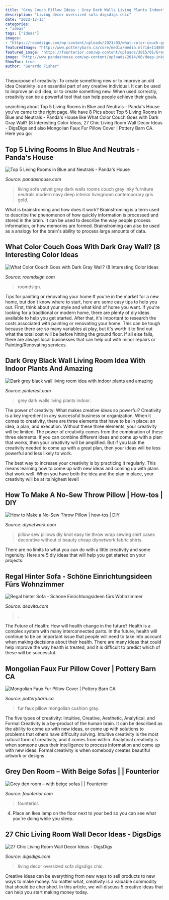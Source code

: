 ```yaml
---
title: "Grey Couch Pillow Ideas : Grey Dark Walls Living Plants Indoor"
description: "Living decor oversized sofa digsdigs chic"
date: "2022-12-13"
categories:
- "ideas"
tags: ["ideas"]
images:
- "https://roomdsign.com/wp-content/uploads/2021/03/what-color-couch-goes-with-dark-gray-wall.jpg"
featuredImage: "http://www.potterybarn.ca/core/media/media.nl?id=11480889&amp;c=3572911&amp;h=8c013dd93be8fb5d1e7b&amp;resizeid=25&amp;resizeh=1200&amp;resizew=1200"
featured_image: "https://founterior.com/wp-content/uploads/2015/01/Grey-den-room-with-beige-sofas-882x586.jpg"
image: "http://www.pandashouse.com/wp-content/uploads/2014/06/deep-inky-blue-velvet-sofa.jpg"
ShowToc: true
author: "Gerardo Fisher"
---
```



Thepurpose of creativity: To create something new or to improve an old idea
Creativity is an essential part of any creative individual. It can be used to improve an old idea, or to create something new. When used correctly, creativity can be a powerful tool that can help people achieve their goals.

	

		
searching about Top 5 Living Rooms in Blue and Neutrals - Panda&#039;s House you've came to the right page. We have 8 Pics about Top 5 Living Rooms in Blue and Neutrals - Panda&#039;s House like What Color Couch Goes with Dark Gray Wall? (8 Interesting Color Ideas, 27 Chic Living Room Wall Decor Ideas - DigsDigs and also Mongolian Faux Fur Pillow Cover | Pottery Barn CA. Here you go:
		
    
## Top 5 Living Rooms In Blue And Neutrals - Panda&#039;s House

<img loading=lazy src="http://www.pandashouse.com/wp-content/uploads/2014/06/deep-inky-blue-velvet-sofa.jpg" onerror="this.onerror=null;this.src='https://tse2.mm.bing.net/th?id=OIP.kEmCjO6rfpFugWHJqxZBMgHaLR&amp;pid=15.1';" alt="Top 5 Living Rooms in Blue and Neutrals - Panda&#039;s House">

_Source: pandashouse.com_

>living sofa velvet grey dark walls rooms couch gray inky furniture neutrals modern navy deep interior livingroom contemporary gris gold. 

	

What is brainstroming and how does it work?
Brainstroming is a term used to describe the phenomenon of how quickly information is processed and stored in the brain. It can be used to describe the way people process information, or how memories are formed. Brainstroming can also be used as a analogy for the brain's ability to process large amounts of data.

    
## What Color Couch Goes With Dark Gray Wall? (8 Interesting Color Ideas

<img loading=lazy src="https://roomdsign.com/wp-content/uploads/2021/03/what-color-couch-goes-with-dark-gray-wall.jpg" onerror="this.onerror=null;this.src='https://tse1.mm.bing.net/th?id=OIP.km6JrUkA106Rn0LkTlfXdgHaEK&amp;pid=15.1';" alt="What Color Couch Goes with Dark Gray Wall? (8 Interesting Color Ideas">

_Source: roomdsign.com_

>roomdsign. 

	

Tips for painting or renovating your home
If you're in the market for a new home, but don't know where to start, here are some easy tips to help you out. First, think about your style and what kind of home you want. If you're looking for a traditional or modern home, there are plenty of diy ideas available to help you get started.
After that, it's important to research the costs associated with painting or renovating your home. This can be tough because there are so many variables at play, but it's worth it to find out what the total cost will be before hitting the ground floor. If all else fails, there are always local businesses that can help out with minor repairs or Painting/Renovating services.

    
## Dark Grey Black Wall Living Room Idea With Indoor Plants And Amazing

<img loading=lazy src="https://i.pinimg.com/736x/87/86/1c/87861c2dfe73e2b3d736619715fccb6c.jpg" onerror="this.onerror=null;this.src='https://tse3.mm.bing.net/th?id=OIP.g4-qO9dQvMGVEddCirrTZwHaLH&amp;pid=15.1';" alt="Dark grey black wall living room idea with indoor plants and amazing">

_Source: pinterest.com_

>grey dark walls living plants indoor. 

	

The power of creativity: What makes creative ideas so powerful?
Creativity is a key ingredient in any successful business or organization. When it comes to creativity, there are three elements that have to be in place: an idea, a plan, and execution. Without these three elements, your creativity will be limited. 
The power of creativity comes from the combination of these three elements. If you can combine different ideas and come up with a plan that works, then your creativity will be amplified. But if you lack the creativity needed to come up with a great plan, then your ideas will be less powerful and less likely to work. 

The best way to increase your creativity is by practicing it regularly. This means learning how to come up with new ideas and coming up with plans that work well. When you have both the idea and the plan in place, your creativity will be at its highest level!

    
## How To Make A No-Sew Throw Pillow | How-tos | DIY

<img loading=lazy src="http://diy.sndimg.com/content/dam/images/diy/fullset/2015/1/23/0/CI-617Media_No-Sew-Wrap-Pillow-Beauty_v.jpg.rend.hgtvcom.1280.1707.suffix/1423681711253.jpeg" onerror="this.onerror=null;this.src='https://tse3.mm.bing.net/th?id=OIP.z-xe4qf8kw5cB3IhPy7LqQHaJ4&amp;pid=15.1';" alt="How to Make a No-Sew Throw Pillow | how-tos | DIY">

_Source: diynetwork.com_

>pillow sew pillows diy knot easy tie throw wrap sewing shirt cases decorative without ci beauty cheap diynetwork fabric shirts. 

	

There are no limits to what you can do with a little creativity and some ingenuity. Here are 5 diy ideas that will help you get started on your projects: 

    
## Regal Hinter Sofa - Schöne Einrichtungsideen Fürs Wohnzimmer

<img loading=lazy src="https://deavita.com/wp-content/uploads/2018/08/regal-hinter-sofa-hängend-dekoration-wandbild.jpg" onerror="this.onerror=null;this.src='https://tse3.mm.bing.net/th?id=OIP.EnWWNjLBgleF19V_VmB_mgHaJ4&amp;pid=15.1';" alt="Regal hinter Sofa - Schöne Einrichtungsideen fürs Wohnzimmer">

_Source: deavita.com_

>. 

	

The Future of Health: How will health change in the future?
Health is a complex system with many interconnected parts. In the future, health will continue to be an important issue that people will need to take into account when making decisions about their health. There are many ideas that could help improve the way health is treated, and it is difficult to predict which of these will be successful.

    
## Mongolian Faux Fur Pillow Cover | Pottery Barn CA

<img loading=lazy src="http://www.potterybarn.ca/core/media/media.nl?id=11480889&amp;c=3572911&amp;h=8c013dd93be8fb5d1e7b&amp;resizeid=25&amp;resizeh=1200&amp;resizew=1200" onerror="this.onerror=null;this.src='https://tse4.mm.bing.net/th?id=OIP.TLdUgIWf2fX59n9fpFPC9wHaGq&amp;pid=15.1';" alt="Mongolian Faux Fur Pillow Cover | Pottery Barn CA">

_Source: potterybarn.ca_

>fur faux pillow mongolian cushion gray. 

	

The five types of creativity: Intuitive, Creative, Aesthetic, Analytical, and Formal
Creativity is a by-product of the human brain. It can be described as the ability to come up with new ideas, or come up with solutions to problems that others have difficulty solving. Intuitive creativity is the most natural form of creativity, and it comes from within. Analytical creativity is when someone uses their intelligence to process information and come up with new ideas. Formal creativity is when somebody creates beautiful artwork or designs.

    
## Grey Den Room – With Beige Sofas | | Founterior

<img loading=lazy src="https://founterior.com/wp-content/uploads/2015/01/Grey-den-room-with-beige-sofas-882x586.jpg" onerror="this.onerror=null;this.src='https://tse3.mm.bing.net/th?id=OIP.OBn8Aj2BZs972FtTB7p-QQHaE6&amp;pid=15.1';" alt="Grey den room – with beige sofas | | Founterior">

_Source: founterior.com_

>founterior. 

	

4. Place an Ikea lamp on the floor next to your bed so you can see what you're doing while you sleep.

    
## 27 Chic Living Room Wall Decor Ideas - DigsDigs

<img loading=lazy src="https://www.digsdigs.com/photos/2018/01/02-a-bold-oversized-artwork-over-the-sofa-is-a-cool-colorful-statement.jpg" onerror="this.onerror=null;this.src='https://tse2.mm.bing.net/th?id=OIP.Su2hw37WQklZKuoOsblC9gHaJ4&amp;pid=15.1';" alt="27 Chic Living Room Wall Decor Ideas - DigsDigs">

_Source: digsdigs.com_

>living decor oversized sofa digsdigs chic. 

	

Creative ideas can be everything from new ways to sell products to new ways to make money. No matter what, creativity is a valuable commodity that should be cherished. In this article, we will discuss 5 creative ideas that can help you start making money today.

